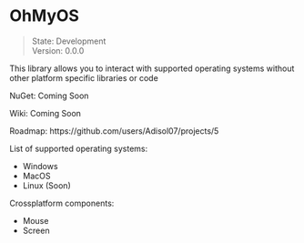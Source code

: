# OhMyOS
> State: Development<br>
> Version: 0.0.0
<p>This library allows you to interact with supported operating systems without other platform specific libraries or code</p>
<p>NuGet: Coming Soon</p>
<p>Wiki: Coming Soon</p>
<p>Roadmap: https://github.com/users/Adisol07/projects/5</p>
<p>List of supported operating systems:</p>
<ul>
  <li>Windows</li>
  <li>MacOS</li>
  <li>Linux (Soon)</li>
</ul>
<p>Crossplatform components: </p>
<ul>
  <li>Mouse</li>
  <li>Screen</li>
</ul>
